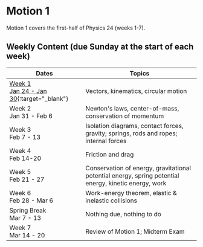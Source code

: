 # Motion 1

Motion 1 covers the first-half of Physics 24 (weeks 1-7).

## Weekly Content (due Sunday at the start of each week)

Dates | Topics
----- | -------
[Week 1 <br> Jan 24 - Jan 30](week1){:target="_blank"} |Vectors, kinematics, circular motion
Week 2 <br> Jan 31 - Feb 6 |  Newton's laws, center-of-mass, conservation of momentum
Week 3 <br> Feb 7 - 13 |  Isolation diagrams, contact forces, gravity; springs, rods and ropes; internal forces
Week 4 <br>  Feb 14-20 |  Friction and drag
Week 5 <br> Feb 21 - 27 | Conservation of energy, gravitational potential energy, spring potential energy, kinetic energy, work
Week 6 <br>  Feb 28 - Mar 6 |  Work-energy theorem, elastic & inelastic collisions
Spring Break <br>  Mar 7 - 13 | Nothing due, nothing to do
Week 7 <br>  Mar 14 - 20 |  Review of Motion 1; Midterm Exam


